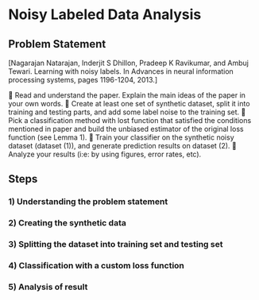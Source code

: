 # Noisy Labeled Data Analysis
## Problem Statement

[Nagarajan Natarajan, Inderjit S Dhillon, Pradeep K Ravikumar, and Ambuj Tewari. Learning
with noisy labels. In Advances in neural information processing systems, pages 1196-1204, 2013.]

 Read and understand the paper. Explain the main ideas of the paper in your own words.
 Create at least one set of synthetic dataset, split it into training and testing parts, and add some label noise to the training set.
 Pick a classification method with lost function that satisfied the conditions mentioned in paper and build the unbiased estimator of the original loss function (see Lemma 1).
 Train your classifier on the synthetic noisy dataset (dataset (1)), and generate prediction results on dataset (2).
 Analyze your results (i:e: by using figures, error rates, etc).

## Steps
### 1) Understanding the problem statement

### 2) Creating the synthetic data

### 3) Splitting the dataset into training set and testing set

### 4) Classification with a custom loss function

### 5) Analysis of result
